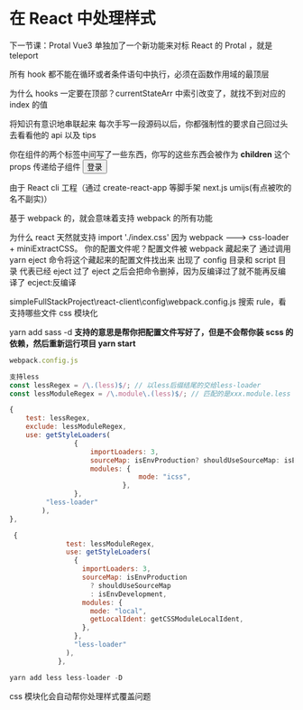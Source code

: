 # 在 React 中处理样式

下一节课：Protal Vue3 单独加了一个新功能来对标 React 的 Protal ，就是 teleport

所有 hook 都不能在循环或者条件语句中执行，必须在函数作用域的最顶层

为什么 hooks 一定要在顶部？currentStateArr 中索引改变了，就找不到对应的 index 的值

将知识有意识地串联起来 每次手写一段源码以后，你都强制性的要求自己回过头去看看他的 api 以及 tips

你在组件的两个标签中间写了一些东西，你写的这些东西会被作为 **children** 这个 props 传递给子组件
<Button>登录</Button>

由于 React cli 工程（通过 create-react-app 等脚手架 next.js umijs(有点被吹的名不副实)）

基于 webpack 的，就会意味着支持 webpack 的所有功能

为什么 react 天然就支持 import './index.css'
因为 webpack ---> css-loader + miniExtractCSS。
你的配置文件呢？配置文件被 webpack 藏起来了
通过调用 yarn eject 命令将这个藏起来的配置文件找出来 出现了 config 目录和 script 目录 代表已经 eject 过了 eject 之后会把命令删掉，因为反编译过了就不能再反编译了
ecject:反编译

simpleFullStackProject\react-client\config\webpack.config.js 搜索 rule，看支持哪些文件 css 模块化

yarn add sass -d **支持的意思是帮你把配置文件写好了，但是不会帮你装 scss 的依赖，然后重新运行项目 yarn start**

```js
webpack.config.js

支持less
const lessRegex = /\.(less)$/; // 以less后缀结尾的交给less-loader
const lessModuleRegex = /\.module\.(less)$/; // 匹配的是xxx.module.less

{
    test: lessRegex,
    exclude: lessModuleRegex,
    use: getStyleLoaders(
                {
                    importLoaders: 3,
                    sourceMap: isEnvProduction? shouldUseSourceMap: isEnvDevelopment,
                    modules: {
                                mode: "icss",
                            },
                },
         "less-loader"
        ),
},

 {
              test: lessModuleRegex,
              use: getStyleLoaders(
                {
                  importLoaders: 3,
                  sourceMap: isEnvProduction
                    ? shouldUseSourceMap
                    : isEnvDevelopment,
                  modules: {
                    mode: "local",
                    getLocalIdent: getCSSModuleLocalIdent,
                  },
                },
                "less-loader"
              ),
            },

yarn add less less-loader -D
```

css 模块化会自动帮你处理样式覆盖问题
